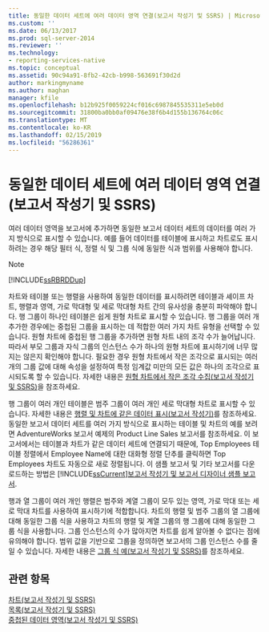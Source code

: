 ```yaml
---
title: 동일한 데이터 세트에 여러 데이터 영역 연결(보고서 작성기 및 SSRS) | Microsoft Docs
ms.custom: ''
ms.date: 06/13/2017
ms.prod: sql-server-2014
ms.reviewer: ''
ms.technology:
- reporting-services-native
ms.topic: conceptual
ms.assetid: 90c94a91-8fb2-42cb-b998-563691f30d2d
author: markingmyname
ms.author: maghan
manager: kfile
ms.openlocfilehash: b12b925f0059224cf016c6987845535311e5eb0d
ms.sourcegitcommit: 31800ba0bb0af09476e38f6b4d155b136764c06c
ms.translationtype: MT
ms.contentlocale: ko-KR
ms.lasthandoff: 02/15/2019
ms.locfileid: "56286361"
---
```

# <a name="linking-multiple-data-regions-to-the-same-dataset-report-builder-and-ssrs"></a>동일한 데이터 세트에 여러 데이터 영역 연결(보고서 작성기 및 SSRS)
  여러 데이터 영역을 보고서에 추가하면 동일한 보고서 데이터 세트의 데이터를 여러 가지 방식으로 표시할 수 있습니다. 예를 들어 데이터를 테이블에 표시하고 차트로도 표시하려는 경우 해당 필터 식, 정렬 식 및 그룹 식에 동일한 식과 범위를 사용해야 합니다.  
  
> [!NOTE]  
>  [!INCLUDE[ssRBRDDup](../../includes/ssrbrddup-md.md)]  
  
 차트와 테이블 또는 행렬을 사용하여 동일한 데이터를 표시하려면 테이블과 셰이프 차트, 행렬과 영역, 가로 막대형 및 세로 막대형 차트 간의 유사성을 충분히 파악해야 합니다. 행 그룹이 하나인 테이블은 쉽게 원형 차트로 표시할 수 있습니다. 행 그룹을 여러 개 추가한 경우에는 중첩된 그룹을 표시하는 데 적합한 여러 가지 차트 유형을 선택할 수 있습니다. 원형 차트에 중첩된 행 그룹을 추가하면 원형 차트 내의 조각 수가 늘어납니다. 따라서 부모 그룹과 자식 그룹의 인스턴스 수가 하나의 원형 차트에 표시하기에 너무 많지는 않은지 확인해야 합니다. 필요한 경우 원형 차트에서 작은 조각으로 표시되는 여러 개의 그룹 값에 대해 속성을 설정하여 특정 임계값 미만의 모든 값은 하나의 조각으로 표시되도록 할 수 있습니다. 자세한 내용은 [원형 차트에서 작은 조각 수집&#40;보고서 작성기 및 SSRS&#41;](collect-small-slices-on-a-pie-chart-report-builder-and-ssrs.md)을 참조하세요.  
  
 행 그룹이 여러 개인 테이블은 범주 그룹이 여러 개인 세로 막대형 차트로 표시할 수 있습니다. 자세한 내용은 [행렬 및 차트에 같은 데이터 표시&#40;보고서 작성기&#41;](display-the-same-data-on-a-matrix-and-a-chart-report-builder.md)를 참조하세요. 동일한 보고서 데이터 세트를 여러 가지 방식으로 표시하는 테이블 및 차트의 예를 보려면 AdventureWorks 보고서 예제의 Product Line Sales 보고서를 참조하세요. 이 보고서에서는 테이블과 차트가 같은 데이터 세트에 연결되기 때문에, Top Employees 테이블 정렬에서 Employee Name에 대한 대화형 정렬 단추를 클릭하면 Top Employees 차트도 자동으로 새로 정렬됩니다. 이 샘플 보고서 및 기타 보고서를 다운로드하는 방법은 [!INCLUDE[ssCurrent](../../includes/sscurrent-md.md)][보고서 작성기 및 보고서 디자이너 샘플 보고서](https://go.microsoft.com/fwlink/?LinkId=198283).  
  
 행과 열 그룹이 여러 개인 행렬은 범주와 계열 그룹이 모두 있는 영역, 가로 막대 또는 세로 막대 차트를 사용하여 표시하기에 적합합니다. 차트의 행렬 및 범주 그룹의 열 그룹에 대해 동일한 그룹 식을 사용하고 차트의 행렬 및 계열 그룹의 행 그룹에 대해 동일한 그룹 식을 사용합니다. 그룹 인스턴스의 수가 많아지면 차트를 쉽게 알아볼 수 없다는 점에 유의해야 합니다. 범위 값을 기반으로 그룹을 정의하면 보고서의 그룹 인스턴스 수를 줄일 수 있습니다. 자세한 내용은 [그룹 식 예&#40;보고서 작성기 및 SSRS&#41;](expression-examples-report-builder-and-ssrs.md)를 참조하세요.  
  
## <a name="see-also"></a>관련 항목  
 [차트&#40;보고서 작성기 및 SSRS&#41;](charts-report-builder-and-ssrs.md)   
 [목록&#40;보고서 작성기 및 SSRS&#41;](tables-matrices-and-lists-report-builder-and-ssrs.md)   
 [중첩된 데이터 영역&#40;보고서 작성기 및 SSRS&#41;](nested-data-regions-report-builder-and-ssrs.md)  
  
  

